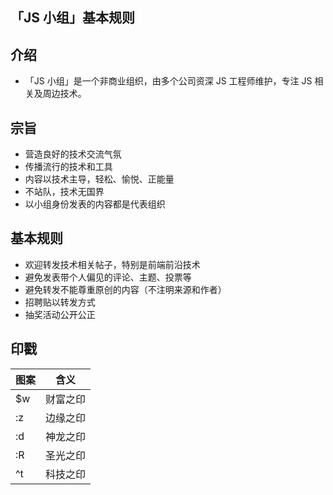 「JS 小组」基本规则
-----

## 介绍

+ 「JS 小组」是一个非商业组织，由多个公司资深 JS 工程师维护，专注 JS 相关及周边技术。

## 宗旨

+ 营造良好的技术交流气氛
+ 传播流行的技术和工具
+ 内容以技术主导，轻松、愉悦、正能量
+ 不站队，技术无国界
+ 以小组身份发表的内容都是代表组织

## 基本规则

+ 欢迎转发技术相关帖子，特别是前端前沿技术
+ 避免发表带个人偏见的评论、主题、投票等
+ 避免转发不能尊重原创的内容（不注明来源和作者）
+ 招聘贴以转发方式
+ 抽奖活动公开公正

## 印戳

图案| 含义
----|------
$w  | 财富之印
:z  | 边缘之印
:d  | 神龙之印
:R  | 圣光之印
^t  | 科技之印

